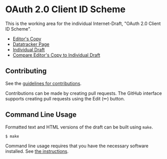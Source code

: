 # OAuth 2.0 Client ID Scheme

This is the working area for the individual Internet-Draft, "OAuth 2.0 Client ID Scheme".

* [Editor's Copy](https://aaronpk.github.io/oauth-client-id-scheme/#go.draft-parecki-oauth-client-id-scheme.html)
* [Datatracker Page](https://datatracker.ietf.org/doc/draft-parecki-oauth-client-id-scheme)
* [Individual Draft](https://datatracker.ietf.org/doc/html/draft-parecki-oauth-client-id-scheme)
* [Compare Editor's Copy to Individual Draft](https://aaronpk.github.io/oauth-client-id-scheme/#go.draft-parecki-oauth-client-id-scheme.diff)


## Contributing

See the
[guidelines for contributions](https://github.com/aaronpk/oauth-client-id-scheme/blob/main/CONTRIBUTING.md).

Contributions can be made by creating pull requests.
The GitHub interface supports creating pull requests using the Edit (✏) button.


## Command Line Usage

Formatted text and HTML versions of the draft can be built using `make`.

```sh
$ make
```

Command line usage requires that you have the necessary software installed.  See
[the instructions](https://github.com/martinthomson/i-d-template/blob/main/doc/SETUP.md).

